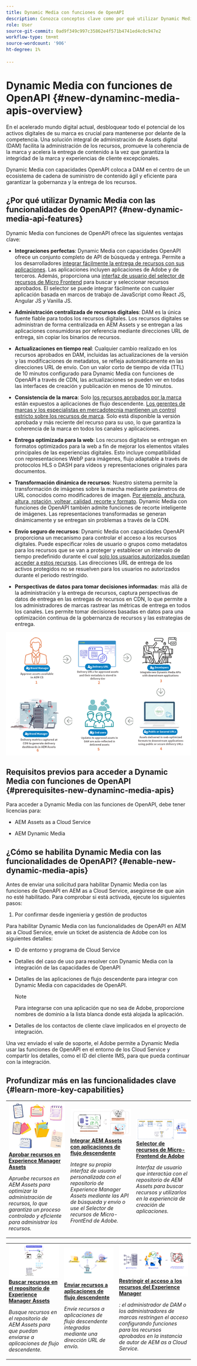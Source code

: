 ```yaml
---
title: Dynamic Media con funciones de OpenAPI
description: Conozca conceptos clave como por qué utilizar Dynamic Media con las capacidades de OpenAPI y cómo habilitarlo.
role: User
source-git-commit: 0ad9f349c997c35862e4f571b4741ed4c0c947e2
workflow-type: tm+mt
source-wordcount: '906'
ht-degree: 1%

---
```


# Dynamic Media con funciones de OpenAPI {#new-dynaminc-media-apis-overview}

En el acelerado mundo digital actual, desbloquear todo el potencial de los activos digitales de su marca es crucial para mantenerse por delante de la competencia. Una solución integral de administración de Assets digital (DAM) facilita la administración de los recursos, promueve la coherencia de la marca y acelera la entrega de contenido a la vez que garantiza la integridad de la marca y experiencias de cliente excepcionales.

Dynamic Media con capacidades OpenAPI coloca a DAM en el centro de un ecosistema de cadena de suministro de contenido ágil y eficiente para garantizar la gobernanza y la entrega de los recursos.

## ¿Por qué utilizar Dynamic Media con las funcionalidades de OpenAPI? {#new-dynamic-media-api-features}

Dynamic Media con funciones de OpenAPI ofrece las siguientes ventajas clave:

* **Integraciones perfectas**: Dynamic Media con capacidades OpenAPI ofrece un conjunto completo de API de búsqueda y entrega. Permite a los desarrolladores [integrar fácilmente la entrega de recursos con sus aplicaciones](/help/assets/integrate-new-dynamic-media-apis.md). Las aplicaciones incluyen aplicaciones de Adobe y de terceros. Además, proporciona una [interfaz de usuario del selector de recursos de Micro Frontend](/help/assets/asset-selector.md) para buscar y seleccionar recursos aprobados. El selector se puede integrar fácilmente con cualquier aplicación basada en marcos de trabajo de JavaScript como React JS, Angular JS y Vanilla JS.

* **Administración centralizada de recursos digitales**: DAM es la única fuente fiable para todos los recursos digitales. Los recursos digitales se administran de forma centralizada en AEM Assets y se entregan a las aplicaciones consumidoras por referencia mediante direcciones URL de entrega, sin copiar los binarios de recursos.

* **Actualizaciones en tiempo real**: Cualquier cambio realizado en los recursos aprobados en DAM, incluidas las actualizaciones de la versión y las modificaciones de metadatos, se refleja automáticamente en las direcciones URL de envío. Con un valor corto de tiempo de vida (TTL) de 10 minutos configurado para Dynamic Media con funciones de OpenAPI a través de CDN, las actualizaciones se pueden ver en todas las interfaces de creación y publicación en menos de 10 minutos.

* **Consistencia de la marca**: Solo [los recursos aprobados por la marca](/help/assets/approved-assets.md) están expuestos a aplicaciones de flujo descendente. [Los gerentes de marcas y los especialistas en mercadotecnia mantienen un control estricto sobre los recursos de marca](/help/assets/restrict-assets-delivery.md). Solo está disponible la versión aprobada y más reciente del recurso para su uso, lo que garantiza la coherencia de la marca en todos los canales y aplicaciones.

* **Entrega optimizada para la web**: Los recursos digitales se entregan en formatos optimizados para la web a fin de mejorar los elementos vitales principales de las experiencias digitales. Esto incluye compatibilidad con representaciones WebP para imágenes, flujo adaptable a través de protocolos HLS o DASH para vídeos y representaciones originales para documentos.

* **Transformación dinámica de recursos**: Nuestro sistema permite la transformación de imágenes sobre la marcha mediante parámetros de URL conocidos como modificadores de imagen. [Por ejemplo, anchura, altura, rotación, voltear, calidad, recorte y formato](/help/assets/deliver-assets-apis.md). Dynamic Media con funciones de OpenAPI también admite funciones de recorte inteligente de imágenes. Las representaciones transformadas se generan dinámicamente y se entregan sin problemas a través de la CDN.

* **Envío seguro de recursos**: Dynamic Media con capacidades OpenAPI proporciona un mecanismo para controlar el acceso a los recursos digitales. Puede especificar roles de usuario o grupos como metadatos para los recursos que se van a proteger y establecer un intervalo de tiempo predefinido durante el cual [solo los usuarios autorizados puedan acceder a estos recursos](/help/assets/restrict-assets-delivery.md). Las direcciones URL de entrega de los activos protegidos no se resuelven para los usuarios no autorizados durante el período restringido.

* **Perspectivas de datos para tomar decisiones informadas**: más allá de la administración y la entrega de recursos, captura perspectivas de datos de entrega en las entregas de recursos en CDN, lo que permite a los administradores de marcas rastrear las métricas de entrega en todos los canales. Les permite tomar decisiones basadas en datos para una optimización continua de la gobernanza de recursos y las estrategias de entrega.

![Nuevo diagrama de flujo de datos de Dynamic Media](assets/dm-openapi-dfd.png)

## Requisitos previos para acceder a Dynamic Media con funciones de OpenAPI {#prerequisites-new-dynaminc-media-apis}

Para acceder a Dynamic Media con las funciones de OpenAPI, debe tener licencias para:

* AEM Assets as a Cloud Service

* AEM Dynamic Media

## ¿Cómo se habilita Dynamic Media con las funcionalidades de OpenAPI? {#enable-new-dynamic-media-apis}

Antes de enviar una solicitud para habilitar Dynamic Media con las funciones de OpenAPI en AEM as a Cloud Service, asegúrese de que aún no esté habilitado. Para comprobar si está activada, ejecute los siguientes pasos:

1. Por confirmar desde ingeniería y gestión de productos

Para habilitar Dynamic Media con las funcionalidades de OpenAPI en AEM as a Cloud Service, envíe un ticket de asistencia de Adobe con los siguientes detalles:

* ID de entorno y programa de Cloud Service

* Detalles del caso de uso para resolver con Dynamic Media con la integración de las capacidades de OpenAPI

* Detalles de las aplicaciones de flujo descendente para integrar con Dynamic Media con capacidades de OpenAPI.

  >[!NOTE]
  >
  > Para integrarse con una aplicación que no sea de Adobe, proporcione nombres de dominio a la lista blanca donde está alojada la aplicación.

* Detalles de los contactos de cliente clave implicados en el proyecto de integración.

Una vez enviado el vale de soporte, el Adobe permite a Dynamic Media usar las funciones de OpenAPI en el entorno de los Cloud Service y compartir los detalles, como el ID del cliente IMS, para que pueda continuar con la integración.

## Profundizar más en las funcionalidades clave {#learn-more-key-capabilities}

<table>
<td>
   <a href="/help/assets/approved-assets.md">
   <img alt="Aprobar recursos en Experience Manager Assets" src="./assets/approved-assets.jpeg" />
   </a>
   <div>
      <a href="/help/assets/approved-assets.md">
      <strong>Aprobar recursos en Experience Manager Assets</strong>
      </a>
   </div>
   <p>
      <em>Apruebe recursos en AEM Assets para optimizar la administración de recursos, lo que garantiza un proceso controlado y eficiente para administrar los recursos.</em>
   </p>
</td>
<td>
   <a href="/help/assets/integrate-new-dynamic-media-apis.md">
   <img alt="Integración de AEM Assets con aplicaciones de flujo descendente" src="./assets/asset-selector-integration.png" />
   </a>
   <div>
      <a href="/help/assets/integrate-new-dynamic-media-apis.md">
      <strong>Integrar AEM Assets con aplicaciones de flujo descendente</strong>
      </a>
   </div>
   <p>
      <em>Integre su propia interfaz de usuario personalizada con el repositorio de Experience Manager Assets mediante las API de búsqueda y envío o use el Selector de recursos de Micro-FrontEnd de Adobe.</em>
   </p>
</td>
<td>
   <a href="/help/assets/asset-selector.md">
   <img alt="Selector de recursos de Adobe" src="./assets/asset-selector-prereqs.png" />
   </a>
   <div>
      <a href="/help/assets/asset-selector.md">
      <strong>Selector de recursos de Micro-Frontend de Adobe</strong>
      </a>
   </div>
   <p>
      <em>Interfaz de usuario que interactúa con el repositorio de AEM Assets para buscar recursos y utilizarlos en la experiencia de creación de aplicaciones.</em>
   </p>
</td>
</table>
<table>
<td>
   <a href="/help/assets/search-assets-api.md">
   <img alt="Buscar recursos en el repositorio de Experience Manager Assets" src="./assets/search-assets-api-overview.png" />
   </a>
   <div>
      <a href="/help/assets/search-assets-api.md">
      <strong>Buscar recursos en el repositorio de Experience Manager Assets</strong>
      </a>
   </div>
   <p>
      <em>Busque recursos en el repositorio de AEM Assets para que puedan enviarse a aplicaciones de flujo descendente.</em>
   </p>
</td>
<td>
   <a href="/help/assets/deliver-assets-apis.md">
   <img alt="Entrega de recursos a aplicaciones posteriores" src="./assets/delivery-url.png" />
   </a>
   <div>
      <a href="/help/assets/deliver-assets-apis.md">
      <strong>Enviar recursos a aplicaciones de flujo descendente</strong>
      </a>
   </div>
   <p>
      <em>Envíe recursos a aplicaciones de flujo descendente integradas mediante una dirección URL de envío.</em>
   </p>
</td>
<td>
   <a href="/help/assets/restrict-assets-delivery.md">
   <img alt="Restringir el acceso a los recursos en Experience Manager" src="./assets/restricted-access.png" />
   </a>
   <div>
      <a href="/help/assets/restrict-assets-delivery.md">
      <strong>Restringir el acceso a los recursos del Experience Manager</strong>
      </a>
   </div>
   <p>
      <em>: el administrador de DAM o los administradores de marcas restringen el acceso configurando funciones para los recursos aprobados en la instancia de autor de AEM as a Cloud Service.</em>
   </p>
</td>
</table>

